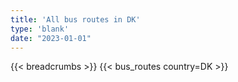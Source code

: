 ```yaml
---
title: 'All bus routes in DK'
type: 'blank'
date: "2023-01-01"
---
```


{{< breadcrumbs >}}
{{< bus_routes country=DK >}}
